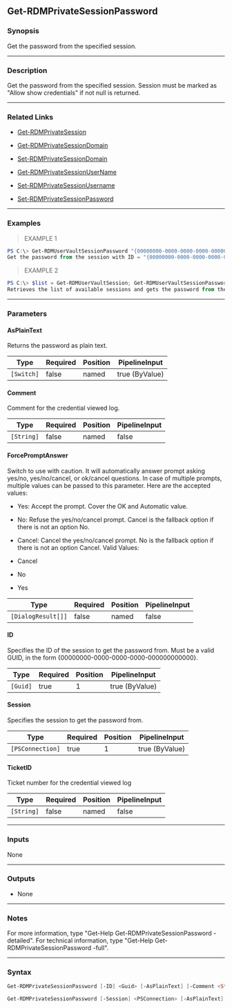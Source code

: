 Get-RDMPrivateSessionPassword
-----------------------------

### Synopsis
Get the password from the specified session.

---

### Description

Get the password from the specified session. Session must be marked as "Allow show credentials" if not null is returned.

---

### Related Links
* [Get-RDMPrivateSession](Get-RDMPrivateSession)

* [Get-RDMPrivateSessionDomain](Get-RDMPrivateSessionDomain)

* [Set-RDMPrivateSessionDomain](Set-RDMPrivateSessionDomain)

* [Get-RDMPrivateSessionUserName](Get-RDMPrivateSessionUserName)

* [Set-RDMPrivateSessionUsername](Set-RDMPrivateSessionUsername)

* [Set-RDMPrivateSessionPassword](Set-RDMPrivateSessionPassword)

---

### Examples
> EXAMPLE 1

```PowerShell
PS C:\> Get-RDMUserVaultSessionPassword "{00000000-0000-0000-0000-000000000000}"
Get the password from the session with ID = "{00000000-0000-0000-0000-000000000000}".
```
> EXAMPLE 2

```PowerShell
PS C:\> $list = Get-RDMUserVaultSession; Get-RDMUserVaultSessionPassword $list[1].ID
Retrieves the list of available sessions and gets the password from the the second element in the list.
```

---

### Parameters
#### **AsPlainText**
Returns the password as plain text.

|Type      |Required|Position|PipelineInput |
|----------|--------|--------|--------------|
|`[Switch]`|false   |named   |true (ByValue)|

#### **Comment**
Comment for the credential viewed log.

|Type      |Required|Position|PipelineInput|
|----------|--------|--------|-------------|
|`[String]`|false   |named   |false        |

#### **ForcePromptAnswer**
Switch to use with caution. It will automatically answer prompt asking yes/no, yes/no/cancel, or ok/cancel questions. In case of multiple prompts, multiple values can be passed to this parameter. Here are the accepted values:
* Yes: Accept the prompt. Cover the OK and Automatic value.
* No: Refuse the yes/no/cancel prompt. Cancel is the fallback option if there is not an option No.
* Cancel: Cancel the yes/no/cancel prompt. No is the fallback option if there is not an option Cancel.
Valid Values:

* Cancel
* No
* Yes

|Type              |Required|Position|PipelineInput|
|------------------|--------|--------|-------------|
|`[DialogResult[]]`|false   |named   |false        |

#### **ID**
Specifies the ID of the session to get the password from.
Must be a valid GUID, in the form {00000000-0000-0000-0000-000000000000}.

|Type    |Required|Position|PipelineInput |
|--------|--------|--------|--------------|
|`[Guid]`|true    |1       |true (ByValue)|

#### **Session**
Specifies the session to get the password from.

|Type            |Required|Position|PipelineInput |
|----------------|--------|--------|--------------|
|`[PSConnection]`|true    |1       |true (ByValue)|

#### **TicketID**
Ticket number for the credential viewed log

|Type      |Required|Position|PipelineInput|
|----------|--------|--------|-------------|
|`[String]`|false   |named   |false        |

---

### Inputs
None

---

### Outputs
* None

---

### Notes
For more information, type "Get-Help Get-RDMPrivateSessionPassword -detailed". For technical information, type "Get-Help Get-RDMPrivateSessionPassword -full".

---

### Syntax
```PowerShell
Get-RDMPrivateSessionPassword [-ID] <Guid> [-AsPlainText] [-Comment <String>] [-TicketID <String>] [-ForcePromptAnswer <Cancel | No | Yes>] [<CommonParameters>]
```
```PowerShell
Get-RDMPrivateSessionPassword [-Session] <PSConnection> [-AsPlainText] [-Comment <String>] [-TicketID <String>] [-ForcePromptAnswer <Cancel | No | Yes>] [<CommonParameters>]
```

